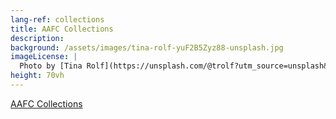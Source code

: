 ```yaml
---
lang-ref: collections
title: AAFC Collections
description:
background: /assets/images/tina-rolf-yuF2B5Zyz88-unsplash.jpg
imageLicense: |
  Photo by [Tina Rolf](https://unsplash.com/@trolf?utm_source=unsplash&amp;utm_medium=referral&amp;utm_content=creditCopyText) on [Unsplash](https://unsplash.com/?utm_source=unsplash&utm_medium=referral&utm_content=creditCopyText)
height: 70vh
---
```


[AAFC Collections](https://agriculture.canada.ca/en/scientific-collaboration-and-research-agriculture/agriculture-and-agri-food-research-centres-and-collections#a2)


